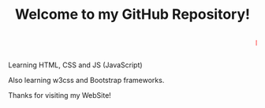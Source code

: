 <h1 style="text-align: center;">Welcome to my GitHub Repository!</h1>
<marquee><p><tagname style="color: red;">New </tagname>:- I Started a new Short story. Coming Soon!</p></marquee>
<p>Learning HTML, CSS and JS (JavaScript)</p>
<p>Also learning w3css and Bootstrap frameworks.</p>
<p>Thanks for visiting my WebSite!<p>
